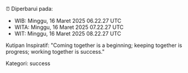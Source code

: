 ⏰ Diperbarui pada:
- WIB: Minggu, 16 Maret 2025 06.22.27 UTC
- WITA: Minggu, 16 Maret 2025 07.22.27 UTC
- WIT: Minggu, 16 Maret 2025 08.22.27 UTC

Kutipan Inspiratif:
"Coming together is a beginning; keeping together is progress; working together is success."


Kategori: success

